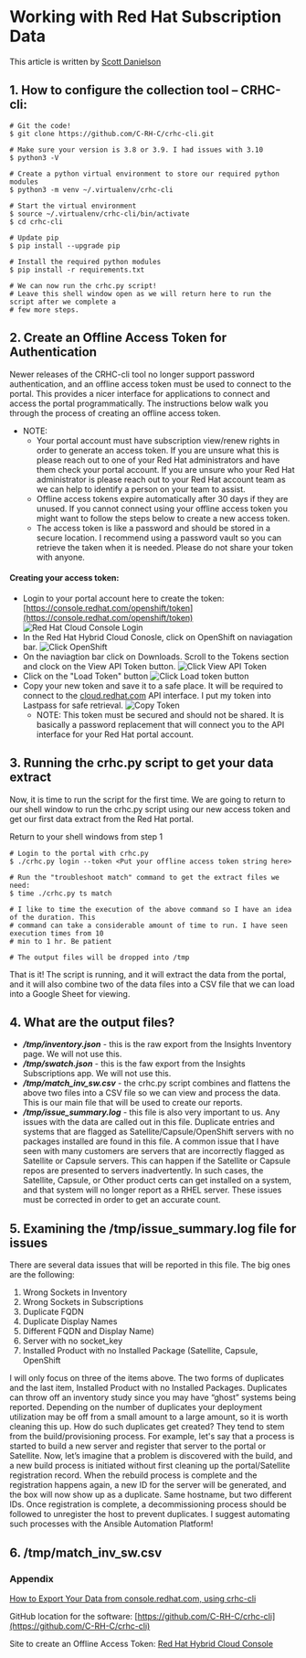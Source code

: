 # Working with Red Hat Subscription Data

This article is written by [Scott Danielson](mailto:sdaniels@redhat.com)

## 1. How to configure the collection tool – CRHC-cli:

```
# Git the code!
$ git clone https://github.com/C-RH-C/crhc-cli.git
 
# Make sure your version is 3.8 or 3.9. I had issues with 3.10
$ python3 -V
 
# Create a python virtual environment to store our required python modules
$ python3 -m venv ~/.virtualenv/crhc-cli
 
# Start the virtual environment
$ source ~/.virtualenv/crhc-cli/bin/activate
$ cd crhc-cli
 
# Update pip
$ pip install --upgrade pip
 
# Install the required python modules
$ pip install -r requirements.txt
 
# We can now run the crhc.py script!
# Leave this shell window open as we will return here to run the script after we complete a
# few more steps.
```
 ## 2. Create an Offline Access Token for Authentication

Newer releases of the CRHC-cli tool no longer support password authentication, and an offline access token must be used to connect to the portal.  This provides a nicer interface for applications to connect and access the portal programmatically.  The instructions below walk you through the process of creating an offline access token.
* NOTE:  
  * Your portal account must have subscription view/renew rights in order to generate an access token.  If you are unsure what this is please reach out to one of your Red Hat administrators and have them check your portal account.  If you are unsure who your Red Hat administrator is please reach out to your Red Hat account team as we can help to identify a person on your team to assist.
  * Offline access tokens expire automatically after 30 days if they are unused.  If you cannot connect using your offline access token you might want to follow the steps below to create a new access token.
  * The access token is like a password and should be stored in a secure location.  I recommend using a password vault so you can retrieve the taken when it is needed.  Please do not share your token with anyone.

#### Creating your access token:
* Login to your portal account here to create the token: [https://console.redhat.com/openshift/token](https://console.redhat.com/openshift/token)
![Red Hat Cloud Console Login](/images/AccessToken01.jpg)
* In the Red Hat Hybrid Cloud Conosle, click on OpenShift on naviagation bar.
![Click OpenShift](/images/AccessToken02.jpg)
* On the naviagtion bar click on Downloads.  Scroll to the Tokens section and clock on the View API Token button.
![Click View API Token](/images/AccessToken03.jpg)
* Click on the "Load Token" button
![Click Load token button](/images/AccessToken04.jpg)
* Copy your new token and save it to a safe place. It will be required to connect to the [cloud.redhat.com](cloud.redhat.com) API interface. I put my token into Lastpass for safe retrieval.
![Copy Token](/images/AccessToken05.jpg)
  * NOTE: This token must be secured and should not be shared. It is basically a password replacement that will connect you to the API interface for your Red Hat portal account.

## 3. Running the crhc.py script to get your data extract
Now, it is time to run the script for the first time.  We are going to return to our shell window to run the crhc.py script using our new access token and get our first data extract from the Red Hat portal.

Return to your shell windows from step 1
```
# Login to the portal with crhc.py
$ ./crhc.py login --token <Put your offline access token string here>
 
# Run the "troubleshoot match" command to get the extract files we need:
$ time ./crhc.py ts match
 
# I like to time the execution of the above command so I have an idea of the duration. This 
# command can take a considerable amount of time to run. I have seen execution times from 10 
# min to 1 hr. Be patient
 
# The output files will be dropped into /tmp
```
That is it!  The script is running, and it will extract the data from the portal, and it will also combine two of the data files into a CSV file that we can load into a Google Sheet for viewing.

## 4. What are the output files?
* ***/tmp/inventory.json*** - this is the raw export from the Insights Inventory page. We will not use this.
* ***/tmp/swatch.json*** - this is the faw export from the Insights Subscriptions app. We will not use this.
* ***/tmp/match_inv_sw.csv*** - the crhc.py script combines and flattens the above two files into a CSV file so we can view and process the data. This is our main file that will be used to create our reports.
* ***/tmp/issue_summary.log*** - this file is also very important to us. Any issues with the data are called out in this file. Duplicate entries and systems that are flagged as Satellite/Capsule/OpenShift servers with no packages installed are found in this file. A common issue that I have seen with many customers are servers that are incorrectly flagged as Satellite or Capsule servers. This can happen if the Satellite or Capsule repos are presented to servers inadvertently. In such cases, the Satellite, Capsule, or Other product certs can get installed on a system, and that system will no longer report as a RHEL server. These issues must be corrected in order to get an accurate count.

## 5. Examining the /tmp/issue_summary.log file for issues
There are several data issues that will be reported in this file.  The big ones are the following:
1. Wrong Sockets in Inventory
2. Wrong Sockets in Subscriptions
3. Duplicate FQDN
4. Duplicate Display Names
5. Different FQDN and Display Name)
6. Server with no socket_key
7. Installed Product with no Installed Package (Satellite, Capsule, OpenShift

I will only focus on three of the items above.  The two forms of duplicates and the last item, Installed Product with no Installed Packages.  Duplicates can throw off an inventory study since you may have “ghost” systems being reported.  Depending on the number of duplicates your deployment utilization may be off from a small amount to a large amount, so it is worth cleaning this up.  How do such duplicates get created?  They tend to stem from the build/provisioning process.  For example, let's say that a process is started to build a new server and register that server to the portal or Satellite.  Now, let’s imagine that a problem is discovered with the build, and a new build process is initiated without first cleaning up the portal/Satellite registration record.  When the rebuild process is complete and the registration happens again, a new ID for the server will be generated, and the box will now show up as a duplicate.  Same hostname, but two different IDs.  Once registration is complete, a decommissioning process should be followed to unregister the host to prevent duplicates.  I suggest automating such processes with the Ansible Automation Platform!

## 6. /tmp/match_inv_sw.csv
    


### Appendix
[How to Export Your Data from console.redhat.com, using crhc-cli](https://access.redhat.com/articles/6365831)

GitHub location for the software: [https://github.com/C-RH-C/crhc-cli](https://github.com/C-RH-C/crhc-cli)

Site to create an Offline Access Token: [Red Hat Hybrid Cloud Console](https://console.redhat.com/openshift/token)


